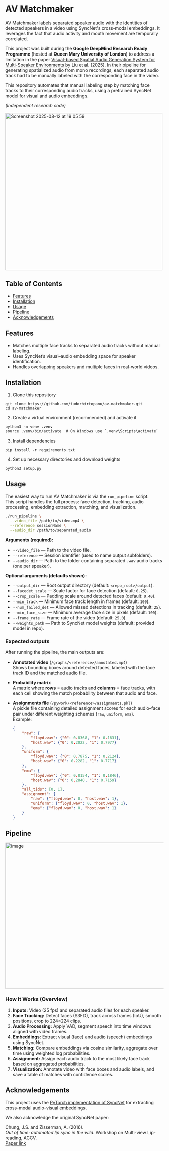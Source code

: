 # AV Matchmaker

AV Matchmaker labels separated speaker audio with the identities of detected speakers in a video using SyncNet's cross-modal embeddings. It leverages the fact that audio activity and mouth movement are temporally correlated.

This project was built during the **Google DeepMind Research Ready Programme** (hosted at **Queen Mary University of London**) to address a limitation in the paper [Visual-based Spatial Audio Generation System for Multi-Speaker Environments](https://arxiv.org/abs/2502.07538) by Liu et al. (2025). In their pipeline for generating spatialized audio from mono recordings, each separated audio track had to be manually labeled with the corresponding face in the video.

This repository automates that manual labeling step by matching face tracks to their corresponding audio tracks, using a pretrained SyncNet model for visual and audio embeddings.

*(Independent research code)*

<img width="500" alt="Screenshot 2025-08-12 at 19 05 59" src="https://github.com/user-attachments/assets/0d59fa54-b173-413b-a2f1-07ccf77557f3" />

## Table of Contents
- [Features](#features)
- [Installation](#installation)
- [Usage](#usage)
- [Pipeline](#pipeline)
- [Acknowledgements](#acknowledgements)

## Features 
- Matches multiple face tracks to separated audio tracks without manual labeling.
- Uses SyncNet’s visual–audio embedding space for speaker identification.
- Handles overlapping speakers and multiple faces in real-world videos.

## Installation

1. Clone this repository
```
git clone https://github.com/tudorhirtopanu/av-matchmaker.git
cd av-matchmaker
```

2. Create a virtual environment (recommended) and activate it
```
python3 -m venv .venv
source .venv/bin/activate  # On Windows use `.venv\Scripts\activate`
```

3. Install dependencies
```
pip install -r requirements.txt
```

4. Set up necessary directories and download weights
```
python3 setup.py
```

## Usage

The easiest way to run AV Matchmaker is via the `run_pipeline` script.  
This script handles the full process: face detection, tracking, audio processing, embedding extraction, matching, and visualization.  

```bash
./run_pipeline \
  --video_file /path/to/video.mp4 \
  --reference sessionName \
  --audio_dir /path/to/separated_audio
```

**Arguments (required):**
- `--video_file` — Path to the video file.
- `--reference` — Session identifier (used to name output subfolders).
- `--audio_dir` — Path to the folder containing separated `.wav` audio tracks (one per speaker).

**Optional arguments (defaults shown):**
- `--output_dir` — Root output directory (default: `<repo_root>/output`).
- `--facedet_scale` — Scale factor for face detection (default: `0.25`).
- `--crop_scale` — Padding scale around detected faces (default: `0.40`).
- `--min_track` — Minimum face track length in frames (default: `100`).
- `--num_failed_det` — Allowed missed detections in tracking (default: `25`).
- `--min_face_size` — Minimum average face size in pixels (default: `100`).
- `--frame_rate` — Frame rate of the video (default: `25.0`).
- `--weights_path` — Path to SyncNet model weights (default: provided model in repo).

### Expected outputs

After running the pipeline, the main outputs are:

- **Annotated video** (`/graphs/<reference>/annotated.mp4`)  
  Shows bounding boxes around detected faces, labeled with the face track ID and the matched audio file.

- **Probability matrix**  
  A matrix where **rows** = audio tracks and **columns** = face tracks, with each cell showing the match probability between that audio and face.

- **Assignments file** (`/pywork/<reference>/assignments.pkl`)  
  A pickle file containing detailed assignment scores for each audio–face pair under different weighting schemes (`raw`, `uniform`, `ema`).  
  Example:
  ```json
  {
      "raw": {
          "floyd.wav": {"0": 0.8368, "1": 0.1631},
          "host.wav": {"0": 0.2022, "1": 0.7977}
      },
      "uniform": {
          "floyd.wav": {"0": 0.7875, "1": 0.2124},
          "host.wav": {"0": 0.2282, "1": 0.7717}
      },
      "ema": {
          "floyd.wav": {"0": 0.8154, "1": 0.1846},
          "host.wav": {"0": 0.2840, "1": 0.7159}
      },
      "all_tids": [0, 1],
      "assignment": {
          "raw": {"floyd.wav": 0, "host.wav": 1},
          "uniform": {"floyd.wav": 0, "host.wav": 1},
          "ema": {"floyd.wav": 0, "host.wav": 1}
      }
  }
  ```

## Pipeline
<img width="633" height="463" alt="image" src="https://github.com/user-attachments/assets/eaf66d04-8398-4625-81c4-68c02127d459" />

### How it Works (Overview)

1. **Inputs:** Video (25 fps) and separated audio files for each speaker.  
2. **Face Tracking:** Detect faces (S3FD), track across frames (IoU), smooth positions, crop to 224×224 clips.  
3. **Audio Processing:** Apply VAD, segment speech into time windows aligned with video frames.  
4. **Embeddings:** Extract visual (face) and audio (speech) embeddings using SyncNet.  
5. **Matching:** Compare embeddings via cosine similarity, aggregate over time using weighted log probabilities.  
6. **Assignment:** Assign each audio track to the most likely face track based on aggregated probabilities.  
7. **Visualization:** Annotate video with face boxes and audio labels, and save a table of matches with confidence scores.

## Acknowledgements
This project uses the [PyTorch implementation of SyncNet](https://github.com/joonson/syncnet_python) for extracting cross-modal audio–visual embeddings. 

We also acknowledge the original SyncNet paper:

Chung, J.S. and Zisserman, A. (2016).  
*Out of time: automated lip sync in the wild*. Workshop on Multi-view Lip-reading, ACCV.  
[Paper link](https://www.robots.ox.ac.uk/~vgg/publications/2016/Chung16a/)

